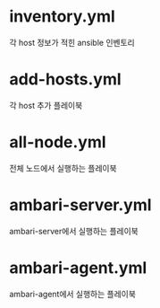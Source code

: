 # inventory.yml
각 host 정보가 적힌 ansible 인벤토리

# add-hosts.yml
각 host 추가 플레이북

# all-node.yml
전체 노드에서 실행하는 플레이북

# ambari-server.yml
ambari-server에서 실행하는 플레이북

# ambari-agent.yml
ambari-agent에서 실행하는 플레이북